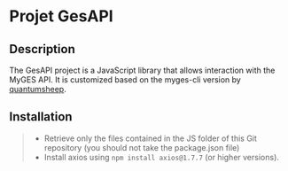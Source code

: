 # Projet GesAPI

## Description

The GesAPI project is a JavaScript library that allows interaction with the MyGES API. It is customized based on the myges-cli version by [quantumsheep](https://github.com/quantumsheep/myges-cli).

## Installation

> - Retrieve only the files contained in the JS folder of this Git repository (you should not take the package.json file)
> - Install axios using `npm install axios@1.7.7` (or higher versions). 
